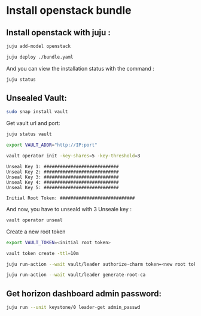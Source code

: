 Install openstack bundle
==========

Install openstack with juju :
---------------
```bash
juju add-model openstack
```
```bash
juju deploy ./bundle.yaml
```

And you can view the installation status with the command :
```bash
juju status
```

Unsealed Vault:
-------------
```bash
sudo snap install vault
```
Get vault url and port:
```bash
juju status vault
```
```bash
export VAULT_ADDR="http://IP:port"
```
```bash
vault operator init -key-shares=5 -key-threshold=3
```
```vim
Unseal Key 1: ############################
Unseal Key 2: ############################
Unseal Key 3: ############################
Unseal Key 4: ############################
Unseal Key 5: ############################

Initial Root Token: ############################
```
And now, you have to unseald with 3 Unseale key :
```bash
vault operator unseal
```
Create a new root token
```bash
export VAULT_TOKEN=<initial root token>
```
```bash
vault token create -ttl=10m
```
```bash
juju run-action --wait vault/leader authorize-charm token=<new root token>
```
```bash
juju run-action --wait vault/leader generate-root-ca
```

Get horizon dashboard admin password:
----------------
```bash
juju run --unit keystone/0 leader-get admin_passwd
```
